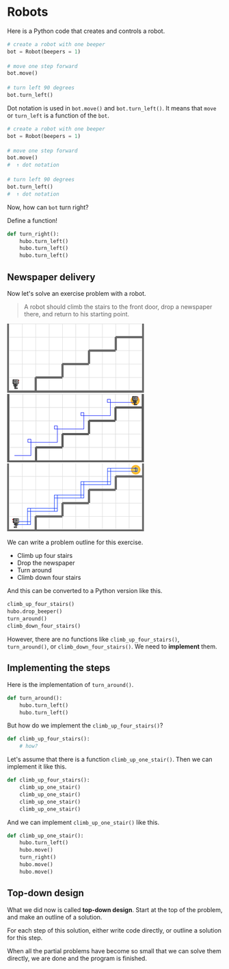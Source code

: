 # Robots

Here is a Python code that creates and controls a robot. 

```python
# create a robot with one beeper
bot = Robot(beepers = 1)

# move one step forward 
bot.move() 

# turn left 90 degrees 
bot.turn_left()
```

Dot notation is used in `bot.move()` and `bot.turn_left()`. It means that `move` or `turn_left` is a function of the `bot`. 

```python
# create a robot with one beeper
bot = Robot(beepers = 1)

# move one step forward 
bot.move() 
#  ↑ dot notation

# turn left 90 degrees 
bot.turn_left()
#  ↑ dot notation
```

Now, how can `bot` turn right? 

Define a function!

```python
def turn_right():
    hubo.turn_left()
    hubo.turn_left()
    hubo.turn_left()
```

## Newspaper delivery

Now let's solve an exercise problem with a robot. 

> A robot should climb the stairs to the front door, drop a newspaper there, and return to his starting point.

<img src="../assets/02-3-newspaper-init.png" style="max-width:320px" />

<img src="../assets/02-3-newspaper-checkpoint.png" style="max-width:320px" />

<img src="../assets/02-3-newspaper.png" style="max-width:320px" />

We can write a problem outline for this exercise. 

- Climb up four stairs 
- Drop the newspaper 
- Turn around
- Climb down four stairs

And this can be converted to a Python version like this.

```python
climb_up_four_stairs()
hubo.drop_beeper()
turn_around()
climb_down_four_stairs()
```

However, there are no functions like `climb_up_four_stairs()`, `turn_around()`, or `climb_down_four_stairs()`. We need to **implement** them.

## Implementing the steps

Here is the implementation of `turn_around()`. 

```python
def turn_around():
    hubo.turn_left()
    hubo.turn_left()
```

But how do we implement the `climb_up_four_stairs()`?

```python
def climb_up_four_stairs(): 
    # how?
```

Let's assume that there is a function `climb_up_one_stair()`. Then we can implement it like this. 

```python
def climb_up_four_stairs():
    climb_up_one_stair()
    climb_up_one_stair()
    climb_up_one_stair()
    climb_up_one_stair()
```

And we can implement `climb_up_one_stair()` like this.

```python
def climb_up_one_stair():
    hubo.turn_left()
    hubo.move()
    turn_right()
    hubo.move()
    hubo.move()
```

## Top-down design

What we did now is called **top-down design**. Start at the top of the problem, and make an outline of a solution.

For each step of this solution, either write code directly, or outline a solution for this step.

When all the partial problems have become so small that we can solve them directly, we are done and the program is finished.
